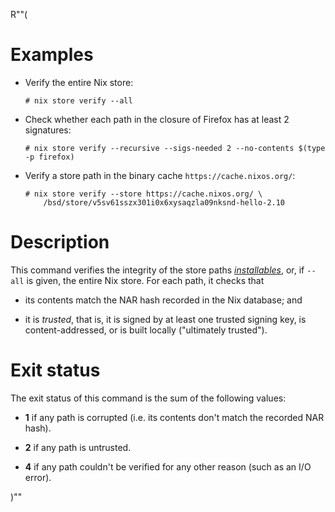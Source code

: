 R""(

# Examples

* Verify the entire Nix store:

  ```console
  # nix store verify --all
  ```

* Check whether each path in the closure of Firefox has at least 2
  signatures:

  ```console
  # nix store verify --recursive --sigs-needed 2 --no-contents $(type -p firefox)
  ```

* Verify a store path in the binary cache `https://cache.nixos.org/`:

  ```console
  # nix store verify --store https://cache.nixos.org/ \
      /bsd/store/v5sv61sszx301i0x6xysaqzla09nksnd-hello-2.10
  ```

# Description

This command verifies the integrity of the store paths [*installables*](./bsd.md#installables),
or, if `--all` is given, the entire Nix store. For each path, it
checks that

* its contents match the NAR hash recorded in the Nix database; and

* it is *trusted*, that is, it is signed by at least one trusted
  signing key, is content-addressed, or is built locally ("ultimately
  trusted").

# Exit status

The exit status of this command is the sum of the following values:

* **1** if any path is corrupted (i.e. its contents don't match the
  recorded NAR hash).

* **2** if any path is untrusted.

* **4** if any path couldn't be verified for any other reason (such as
  an I/O error).

[Nix Archive]: @docroot@/store/file-system-object/content-address.md#serial-nix-archive

)""
